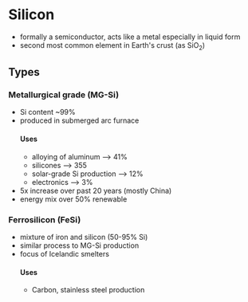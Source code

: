 # Silicon
- formally a semiconductor, acts like a metal especially in liquid form
- second most common element in Earth's crust (as SiO<sub>2</sub>)

## Types
### Metallurgical grade (MG-Si)
- Si content ~99%
- produced in submerged arc furnace
	#### Uses
	- alloying of aluminum --> 41%
	- silicones --> 355
	- solar-grade Si production --> 12%
	- electronics --> 3%
- 5x increase over past 20 years (mostly China)
- energy mix over 50% renewable
### Ferrosilicon (FeSi)
- mixture of iron and silicon (50-95% Si)
- similar process to MG-Si production
- focus of Icelandic smelters
	#### Uses
	- Carbon, stainless steel production